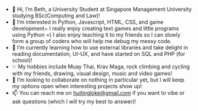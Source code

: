 - 👋 Hi, I’m Beth, a University Student at Singapore Management University studying BSc(Computing and Law)! 
- 👀 I’m interested in Python, Javascript, HTML, CSS, and game development~ I really enjoy creating text games and little programs using Python =) I also enjoy teaching it to my friends so I can slowly form a group of coders who will help me debug my messy code.
- 🌱 I’m currently learning how to use external libraries and take delight in reading documentation, UI-UX, and have started on SQL and PHP (for school)!
- ✨ My hobbies include Muay Thai, Krav Maga, rock climbing and cycling with my friends, drawing, visual design, music and video games!
- 💞️ I’m looking to collaborate on nothing in particular yet, but I will keep my options open when interesting projects show up!
- 📫 You can reach me on huitingloke@gmail.com if you want to vibe or ask questions (which I will try my best to answer)!

<!---
huitingloke/huitingloke is a ✨ special ✨ repository because its `README.md` (this file) appears on your GitHub profile.
You can click the Preview link to take a look at your changes.
--->
